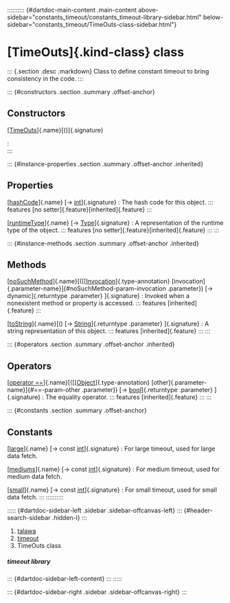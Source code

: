 :::::::::: {#dartdoc-main-content .main-content above-sidebar="constants_timeout/constants_timeout-library-sidebar.html" below-sidebar="constants_timeout/TimeOuts-class-sidebar.html"}
<div>

# [TimeOuts]{.kind-class} class

</div>

::: {.section .desc .markdown}
Class to define constant timeout to bring consistency in the code.
:::

::: {#constructors .section .summary .offset-anchor}
## Constructors

[[TimeOuts](../constants_timeout/TimeOuts/TimeOuts.html)]{.name}[()]{.signature}

:   
:::

::: {#instance-properties .section .summary .offset-anchor .inherited}
## Properties

[[hashCode](https://api.flutter.dev/flutter/dart-core/Object/hashCode.html)]{.name} [→ [int](https://api.flutter.dev/flutter/dart-core/int-class.html)]{.signature}
:   The hash code for this object.
    ::: features
    [no setter]{.feature}[inherited]{.feature}
    :::

[[runtimeType](https://api.flutter.dev/flutter/dart-core/Object/runtimeType.html)]{.name} [→ [Type](https://api.flutter.dev/flutter/dart-core/Type-class.html)]{.signature}
:   A representation of the runtime type of the object.
    ::: features
    [no setter]{.feature}[inherited]{.feature}
    :::
:::

::: {#instance-methods .section .summary .offset-anchor .inherited}
## Methods

[[noSuchMethod](https://api.flutter.dev/flutter/dart-core/Object/noSuchMethod.html)]{.name}[([[[Invocation](https://api.flutter.dev/flutter/dart-core/Invocation-class.html)]{.type-annotation} [invocation]{.parameter-name}]{#noSuchMethod-param-invocation .parameter}) [→ dynamic]{.returntype .parameter} ]{.signature}
:   Invoked when a nonexistent method or property is accessed.
    ::: features
    [inherited]{.feature}
    :::

[[toString](https://api.flutter.dev/flutter/dart-core/Object/toString.html)]{.name}[() [→ [String](https://api.flutter.dev/flutter/dart-core/String-class.html)]{.returntype .parameter} ]{.signature}
:   A string representation of this object.
    ::: features
    [inherited]{.feature}
    :::
:::

::: {#operators .section .summary .offset-anchor .inherited}
## Operators

[[operator ==](https://api.flutter.dev/flutter/dart-core/Object/operator_equals.html)]{.name}[([[[Object](https://api.flutter.dev/flutter/dart-core/Object-class.html)]{.type-annotation} [other]{.parameter-name}]{#==-param-other .parameter}) [→ [bool](https://api.flutter.dev/flutter/dart-core/bool-class.html)]{.returntype .parameter} ]{.signature}
:   The equality operator.
    ::: features
    [inherited]{.feature}
    :::
:::

::: {#constants .section .summary .offset-anchor}
## Constants

[[large](../constants_timeout/TimeOuts/large-constant.html)]{.name} [→ const [int](https://api.flutter.dev/flutter/dart-core/int-class.html)]{.signature}
:   For large timeout, used for large data fetch.

[[mediums](../constants_timeout/TimeOuts/mediums-constant.html)]{.name} [→ const [int](https://api.flutter.dev/flutter/dart-core/int-class.html)]{.signature}
:   For medium timeout, used for medium data fetch.

[[small](../constants_timeout/TimeOuts/small-constant.html)]{.name} [→ const [int](https://api.flutter.dev/flutter/dart-core/int-class.html)]{.signature}
:   For small timeout, used for small data fetch.
:::
::::::::::

::::: {#dartdoc-sidebar-left .sidebar .sidebar-offcanvas-left}
::: {#header-search-sidebar .hidden-l}
:::

1.  [talawa](../index.html)
2.  [timeout](../constants_timeout/)
3.  TimeOuts class

##### timeout library

::: {#dartdoc-sidebar-left-content}
:::
:::::

::: {#dartdoc-sidebar-right .sidebar .sidebar-offcanvas-right}
:::
